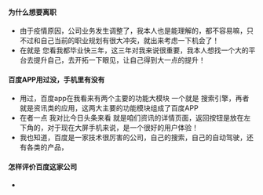#### 为什么想要离职

- 由于疫情原因，公司业务发生调整了，我本人也是能理解的，都不容易嘛，只不过和自己当前的职业规划有很大冲突，就出来考虑一下机会了！
- 在就是 您看我都毕业快三年，这三年对我来说很重要，我本人想找一个大的平台去提升自己，去开拓一下眼见，让自己得到大一点的提升！

#### 百度APP用过没，手机里有没有

- 用过，百度app在我看来有两个主要的功能大模块 一个就是 搜索引擎，再者就是资讯类的应用，这两大主要的功能模块组成了百度APP
- 在者一点 我对比今日头条来看 就是咱们资讯的详情页面，返回按钮是放在左下角的，对于现在大屏手机来说，是一个很好的用户体验！
- 我也知道，百度是一家技术很厉害的公司，自己的搜索，自己的自动驾驶，还有各类的产品，

#### 怎样评价百度这家公司

- 